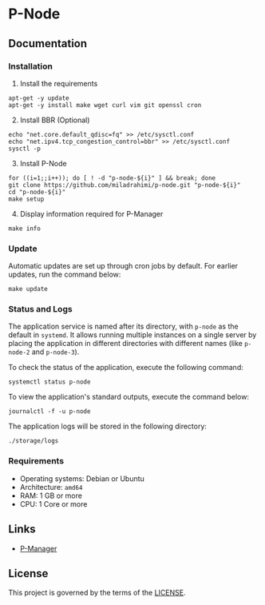 # P-Node

## Documentation

### Installation

1. Install the requirements

```shell
apt-get -y update
apt-get -y install make wget curl vim git openssl cron
```

2. Install BBR (Optional)

```shell
echo "net.core.default_qdisc=fq" >> /etc/sysctl.conf
echo "net.ipv4.tcp_congestion_control=bbr" >> /etc/sysctl.conf
sysctl -p
```

3. Install P-Node

```shell
for ((i=1;;i++)); do [ ! -d "p-node-${i}" ] && break; done
git clone https://github.com/miladrahimi/p-node.git "p-node-${i}"
cd "p-node-${i}"
make setup
```

4. Display information required for P-Manager

```shell
make info
```

### Update

Automatic updates are set up through cron jobs by default. For earlier updates, run the command below:

``` shell
make update
```

### Status and Logs

The application service is named after its directory, with `p-node` as the default in `systemd`.
It allows running multiple instances on a single server by placing the application in different directories with different names (like `p-node-2` and `p-node-3`).

To check the status of the application, execute the following command:

```shell
systemctl status p-node
```

To view the application's standard outputs, execute the command below:

```shell
journalctl -f -u p-node
```

The application logs will be stored in the following directory:

```shell
./storage/logs
```

### Requirements

* Operating systems: Debian or Ubuntu
* Architecture: `amd64`
* RAM: 1 GB or more
* CPU: 1 Core or more

## Links

* [P-Manager](https://github.com/miladrahimi/p-manager)

## License

This project is governed by the terms of the [LICENSE](LICENSE.md).
